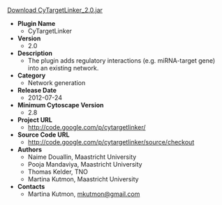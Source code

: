 <a href="CyTargetLinker_2.0.jar">Download CyTargetLinker_2.0.jar</a>

* __Plugin Name__
  * CyTargetLinker
* __Version__
  * 2.0
* __Description__
  * The plugin adds regulatory interactions (e.g. miRNA-target gene) into an existing network.<br>
* __Category__
  * Network generation
* __Release Date__
  * 2012-07-24
* __Minimum Cytoscape Version__
  * 2.8
* __Project URL__
  * http://code.google.com/p/cytargetlinker/
* __Source Code URL__
  * http://code.google.com/p/cytargetlinker/source/checkout
* __Authors__
  * Naime Douallin, Maastricht University
  * Pooja Mandaviya, Maastricht University
  * Thomas Kelder, TNO
  * Martina Kutmon, Maastricht University
* __Contacts__
  * Martina Kutmon, mkutmon@gmail.com
